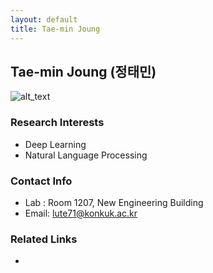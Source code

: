 ```yaml
---
layout: default
title: Tae-min Joung
---
```


## Tae-min Joung (정태민)
![alt_text](../assets/img/profile_TaeminJoung.png)


### Research Interests
* Deep Learning
* Natural Language Processing

### Contact Info
* Lab : Room 1207, New Engineering Building
* Email: lute71@konkuk.ac.kr

### Related Links
* 
